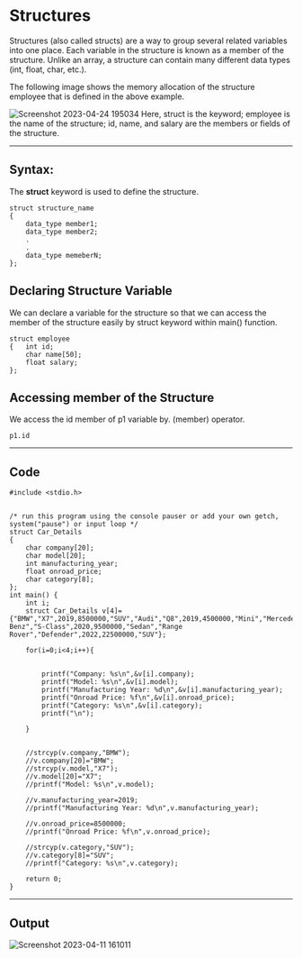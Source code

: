 # Structures
Structures (also called structs) are a way to group several related variables into one place. Each variable in the structure is known as a member of the structure. Unlike an array, a structure can contain many different data types (int, float, char, etc.).

The following image shows the memory allocation of the structure employee that is defined in the above example.

![Screenshot 2023-04-24 195034](https://user-images.githubusercontent.com/113619312/234025299-27dc703e-719f-47b9-bd9c-4c99c10e3885.png)
Here, struct is the keyword; employee is the name of the structure; id, name, and salary are the members or fields of the structure. 

---

## __Syntax:__
The __struct__ keyword is used to define the structure.
```
struct structure_name   
{  
    data_type member1;  
    data_type member2;  
    .  
    .  
    data_type memeberN;  
};  
```
## __Declaring Structure Variable__
We can declare a variable for the structure so that we can access the member of the structure easily by struct keyword within main() function.
```
struct employee  
{   int id;  
    char name[50];  
    float salary;  
};  
```

## __Accessing member of the Structure__
We access the id member of p1 variable by. (member) operator.
```
p1.id  
```
---

## __Code__
```
#include <stdio.h>


/* run this program using the console pauser or add your own getch, system("pause") or input loop */
struct Car_Details
{
	char company[20];
	char model[20];
	int manufacturing_year;
	float onroad_price;
	char category[8];
};
int main() {
	int i;
	struct Car_Details v[4]={"BMW","X7",2019,8500000,"SUV","Audi","Q8",2019,4500000,"Mini","Mercedes Benz","S-Class",2020,9500000,"Sedan","Range Rover","Defender",2022,22500000,"SUV"};
	
	for(i=0;i<4;i++){
	
	
		printf("Company: %s\n",&v[i].company);
		printf("Model: %s\n",&v[i].model);
		printf("Manufacturing Year: %d\n",&v[i].manufacturing_year);
		printf("Onroad Price: %f\n",&v[i].onroad_price);
		printf("Category: %s\n",&v[i].category);
		printf("\n");
	
	}

	
	//strcyp(v.company,"BMW");
	//v.company[20]="BMW";
	//strcyp(v.model,"X7");
	//v.model[20]="X7";
	//printf("Model: %s\n",v.model);
	
	//v.manufacturing_year=2019;
	//printf("Manufacturing Year: %d\n",v.manufacturing_year);
	
	//v.onroad_price=8500000;
	//printf("Onroad Price: %f\n",v.onroad_price);
	
	//strcyp(v.category,"SUV");
	//v.category[8]="SUV";
	//printf("Category: %s\n",v.category);
	
	return 0;
}
```
---

## __Output__
![Screenshot 2023-04-11 161011](https://user-images.githubusercontent.com/113619312/234029187-603a27c5-1349-45c4-8dd0-e29637ea04af.png)

